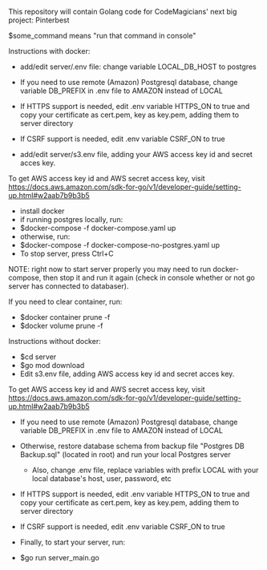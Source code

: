 This repository will contain Golang code for CodeMagicians' next big project: Pinterbest

$some_command means "run that command in console"

Instructions with docker:

- add/edit server/.env file: change variable LOCAL_DB_HOST to postgres
- If you need to use remote (Amazon) Postgresql database, change variable DB_PREFIX in .env file to AMAZON instead of LOCAL
- If HTTPS support is needed, edit .env variable HTTPS_ON to true and copy your certificate as cert.pem, key as key.pem, adding them to server directory
- If CSRF support is needed, edit .env variable CSRF_ON to true

- add/edit server/s3.env file, adding your AWS access key id and secret acces key.

To get AWS access key id and AWS secret access key, visit https://docs.aws.amazon.com/sdk-for-go/v1/developer-guide/setting-up.html#w2aab7b9b3b5

- install docker
- if running postgres locally, run:
- $docker-compose -f docker-compose.yaml up
- otherwise, run:
- $docker-compose -f docker-compose-no-postgres.yaml up
- To stop server, press Ctrl+C

NOTE: right now to start server properly you may need to run docker-compose, then stop it and run it again (check in console whether or not go server has connected to databaser).

If you need to clear container, run:
- $docker container prune -f
- $docker volume prune -f





Instructions without docker:

- $cd server
- $go mod download
- Edit s3.env file, adding AWS access key id and secret acces key.

To get AWS access key id and AWS secret access key, visit https://docs.aws.amazon.com/sdk-for-go/v1/developer-guide/setting-up.html#w2aab7b9b3b5

- If you need to use remote (Amazon) Postgresql database, change variable DB_PREFIX in .env file to AMAZON instead of LOCAL

- Otherwise, restore database schema from backup file "Postgres DB Backup.sql"  (located in root) and run your local Postgres server
    - Also, change .env file, replace variables with prefix LOCAL with your local database's host, user, password, etc

- If HTTPS support is needed, edit .env variable HTTPS_ON to true and copy your certificate as cert.pem, key as key.pem, adding them to server directory

- If CSRF support is needed, edit .env variable CSRF_ON to true

- Finally, to start your server, run:
- $go run server_main.go
